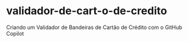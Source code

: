 # validador-de-cart-o-de-credito
Criando um Validador de Bandeiras de Cartão de Crédito com o GitHub Copilot
